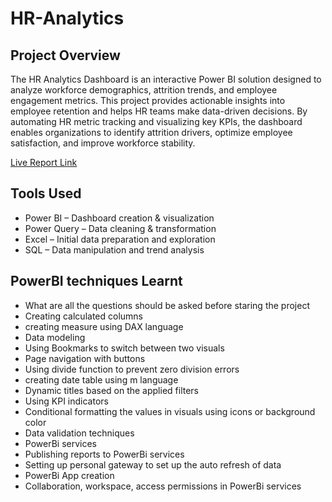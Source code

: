 # HR-Analytics

## Project Overview

The HR Analytics Dashboard is an interactive Power BI solution designed to analyze workforce demographics, attrition trends, and employee engagement metrics. This project provides actionable insights into employee retention and helps HR teams make data-driven decisions.
By automating HR metric tracking and visualizing key KPIs, the dashboard enables organizations to identify attrition drivers, optimize employee satisfaction, and improve workforce stability.

[Live Report Link](https://www.novypro.com/project/business-insights-360-6)

## Tools Used

- Power BI – Dashboard creation & visualization
- Power Query – Data cleaning & transformation
- Excel – Initial data preparation and exploration
- SQL – Data manipulation and trend analysis

## PowerBI techniques Learnt

- What are all the questions should be asked before staring the project
- Creating calculated columns
- creating measure using DAX language
- Data modeling
- Using Bookmarks to switch between two visuals
- Page navigation with buttons
- Using divide function to prevent zero division errors
- creating date table using m language
- Dynamic titles based on the applied filters
- Using KPI indicators
- Conditional formatting the values in visuals using icons or background color
- Data validation techniques
- PowerBi services
- Publishing reports to PowerBi services
- Setting up personal gateway to set up the auto refresh of data
- PowerBi App creation
- Collaboration, workspace, access permissions in PowerBi services

